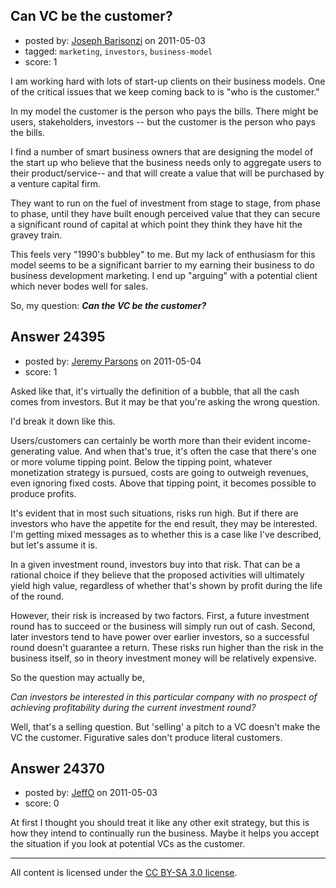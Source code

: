 ## Can VC be the customer?

- posted by: [Joseph Barisonzi](https://stackexchange.com/users/-1/8791-joseph-barisonzi) on 2011-05-03
- tagged: `marketing`, `investors`, `business-model`
- score: 1

I am working hard with lots of start-up clients on their business models. One of the critical issues that we keep coming back to is "who is the customer."

In my model the customer is the person who pays the bills. There might be users, stakeholders, investors -- but the customer is the person who pays the bills. 

I find a number of smart business owners that are designing the model of the start up who believe that the business needs only to aggregate users to their product/service-- and that will create a value that will be purchased by a venture capital firm. 

They want to run on the fuel of investment from stage to stage, from phase to phase, until they have built enough perceived value that they can secure a significant round of capital at which point they think they have hit the gravey train. 

This feels very "1990's bubbley" to me.  But my lack of enthusiasm for this model seems to be a significant barrier to my earning their business to do business development marketing. I end up "arguing" with a potential client which never bodes well for sales. <sigh> 

So, my question: 
***Can the VC be the customer?***


## Answer 24395

- posted by: [Jeremy Parsons](https://stackexchange.com/users/-1/4291-jeremy-parsons) on 2011-05-04
- score: 1

Asked like that, it's virtually the definition of a bubble, that all the cash comes from investors. But it may be that you're asking the wrong question.

I'd break it down like this.

Users/customers can certainly be worth more than their evident income-generating value. And when that's true, it's often the case that there's one or more volume tipping point. Below the tipping point, whatever monetization strategy is pursued, costs are going to outweigh revenues, even ignoring fixed costs. Above that tipping point, it becomes possible to produce profits.

It's evident that in most such situations, risks run high. But if there are investors who have the appetite for the end result, they may be interested. I'm getting mixed messages as to whether this is a case like I've described, but let's assume it is.

In a given investment round, investors buy into that risk. That can be a rational choice if they believe that the proposed activities will ultimately yield high value, regardless of whether that's shown by profit during the life of the round.

However, their risk is increased by two factors. First, a future investment round has to succeed or the business will simply run out of cash. Second, later investors tend to have power over earlier investors, so a successful round doesn't guarantee a return. These risks run higher than the risk in the business itself, so in theory investment money will be relatively expensive.

So the question may actually be,

*Can investors be interested in this particular company with no prospect of achieving profitability during the current investment round?*

Well, that's a selling question. But 'selling' a pitch to a VC doesn't make the VC the customer. Figurative sales don't produce literal customers.


## Answer 24370

- posted by: [JeffO](https://stackexchange.com/users/-1/1796-jeffo) on 2011-05-03
- score: 0

At first I thought you should treat it like any other exit strategy, but this is how they intend to continually run the business. Maybe it helps you accept the situation if you look at potential VCs as the customer. 






---

All content is licensed under the [CC BY-SA 3.0 license](https://creativecommons.org/licenses/by-sa/3.0/).
